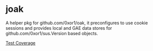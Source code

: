 joak
====

A helper pkg for github.com/0xor1/oak, it preconfigures to use cookie sessions and provides local and GAE data stores for github.com/0xor1/sus.Version based objects.

[Test Coverage](http://0xor1.github.io/joak/)

